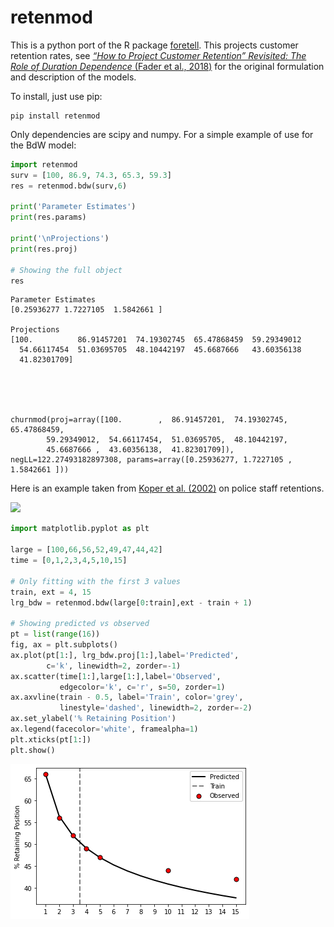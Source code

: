 # retenmod

This is a python port of the R package [foretell](https://cran.r-project.org/web/packages/foretell/foretell.pdf). This projects customer retention rates, see [*“How to Project Customer Retention” Revisited: The Role of Duration Dependence* (Fader et al., 2018)](https://www.sciencedirect.com/science/article/pii/S1094996818300057) for the original formulation and description of the models. 

To install, just use pip:

    pip install retenmod

Only dependencies are scipy and numpy. For a simple example of use for the BdW model:


```python
import retenmod
surv = [100, 86.9, 74.3, 65.3, 59.3]
res = retenmod.bdw(surv,6)

print('Parameter Estimates')
print(res.params)

print('\nProjections')
print(res.proj)

# Showing the full object
res
```

    Parameter Estimates
    [0.25936277 1.7227105  1.5842661 ]
    
    Projections
    [100.          86.91457201  74.19302745  65.47868459  59.29349012
      54.66117454  51.03695705  48.10442197  45.6687666   43.60356138
      41.82301709]
    




    churnmod(proj=array([100.        ,  86.91457201,  74.19302745,  65.47868459,
            59.29349012,  54.66117454,  51.03695705,  48.10442197,
            45.6687666 ,  43.60356138,  41.82301709]), negLL=122.27493182897308, params=array([0.25936277, 1.7227105 , 1.5842661 ]))



Here is an example taken from [Koper et al. (2002)](https://www.ojp.gov/sites/g/files/xyckuh241/files/media/document/193428.pdf) on police staff retentions. 

![](https://andrewpwheeler.files.wordpress.com/2021/06/staffretention.png)


```python
import matplotlib.pyplot as plt

large = [100,66,56,52,49,47,44,42]
time = [0,1,2,3,4,5,10,15]

# Only fitting with the first 3 values
train, ext = 4, 15
lrg_bdw = retenmod.bdw(large[0:train],ext - train + 1)

# Showing predicted vs observed
pt = list(range(16))
fig, ax = plt.subplots()
ax.plot(pt[1:], lrg_bdw.proj[1:],label='Predicted', 
        c='k', linewidth=2, zorder=-1)
ax.scatter(time[1:],large[1:],label='Observed', 
           edgecolor='k', c='r', s=50, zorder=1)
ax.axvline(train - 0.5, label='Train', color='grey', 
           linestyle='dashed', linewidth=2, zorder=-2)
ax.set_ylabel('% Retaining Position')
ax.legend(facecolor='white', framealpha=1)
plt.xticks(pt[1:])
plt.show()
```


    
![png](README_files/README_3_0.png)
    

